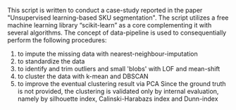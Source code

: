 This script is written to conduct a case-study reported in the paper "Unsupervised learning-based SKU segmentation".
The script utilizes a free machine learning library “scikit-learn” as a core complementing it with several algorithms.
The concept of data-pipeline is used to consequentially perform the following procedures:
1) to impute the missing data with nearest-neighbour-imputation
2) to standardize the data
3) to identify and trim outliers and small 'blobs' with LOF and mean-shift
4) to cluster the data with k-mean and DBSCAN
5) to improve the eventual clustering result via PCA
Since the ground truth is not provided, the clustering is validated only by internal evaluation, namely by silhouette index, Calinski-Harabazs index and Dunn-index
